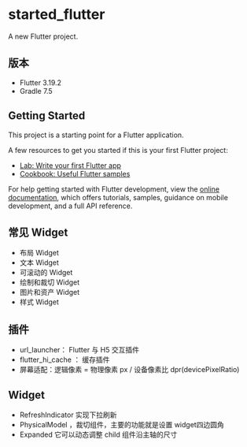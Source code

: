 # started_flutter

A new Flutter project.

## 版本

- Flutter 3.19.2
- Gradle 7.5

## Getting Started

This project is a starting point for a Flutter application.

A few resources to get you started if this is your first Flutter project:

- [Lab: Write your first Flutter app](https://docs.flutter.dev/get-started/codelab)
- [Cookbook: Useful Flutter samples](https://docs.flutter.dev/cookbook)

For help getting started with Flutter development, view the
[online documentation](https://docs.flutter.dev/), which offers tutorials,
samples, guidance on mobile development, and a full API reference.

## 常见 Widget

- 布局 Widget
- 文本 Widget
- 可滚动的 Widget
- 绘制和裁切 Widget
- 图片和资产 Widget
- 样式 Widget

## 插件

- url_launcher： Flutter 与 H5 交互插件
- flutter_hi_cache ： 缓存插件
- 屏幕适配：逻辑像素 = 物理像素 px / 设备像素比 dpr(devicePixelRatio)

## Widget

- RefreshIndicator 实现下拉刷新
- PhysicalModel ，裁切组件，主要的功能就是设置 widget四边圆角
- Expanded 它可以动态调整 child 组件沿主轴的尺寸
